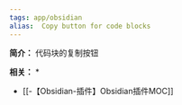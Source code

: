 ```yaml
---
tags: app/obsidian
alias:  Copy button for code blocks
---
```

**简介：**
代码块的复制按钮

**相关：**
* 
* [[-【Obsidian-插件】Obsidian插件MOC]]